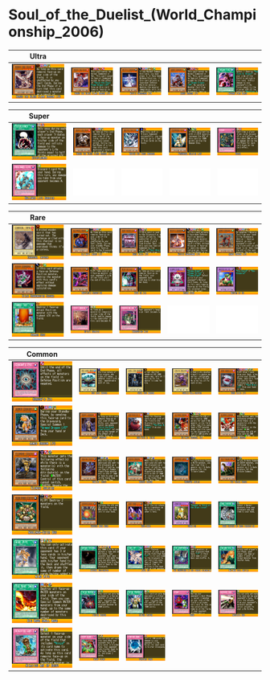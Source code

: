 # Soul_of_the_Duelist_(World_Championship_2006)

|Ultra| | | | |
|---|---|---|---|---|
|[![Horus the Black Flame Dragon LV6 ](../images/WC6-EN/1633-HorustheBlackFlameDragonLV6-WC6-EN-VG.png)](https://yugipedia.com/wiki/Horus_the_Black_Flame_Dragon_LV6_(World_Championship_2006))|[![Horus the Black Flame Dragon LV8 ](../images/WC6-EN/1634-HorustheBlackFlameDragonLV8-WC6-EN-VG.png)](https://yugipedia.com/wiki/Horus_the_Black_Flame_Dragon_LV8_(World_Championship_2006))|[![Mystic Swordsman LV4 ](../images/WC6-EN/1638-MysticSwordsmanLV4-WC6-EN-VG.png)](https://yugipedia.com/wiki/Mystic_Swordsman_LV4_(World_Championship_2006))|[![Armed Dragon LV7 ](../images/WC6-EN/1641-ArmedDragonLV7-WC6-EN-VG.png)](https://yugipedia.com/wiki/Armed_Dragon_LV7_(World_Championship_2006))|[![Inferno Fire Blast ](../images/WC6-EN/1667-InfernoFireBlast-WC6-EN-VG.png)](https://yugipedia.com/wiki/Inferno_Fire_Blast_(World_Championship_2006))|

|Super| | | | |
|---|---|---|---|---|
|[![Ectoplasmer ](../images/WC6-EN/0663-Ectoplasmer-WC6-EN-VG.png)](https://yugipedia.com/wiki/Ectoplasmer_(World_Championship_2006))|[![Horus the Black Flame Dragon LV4 ](../images/WC6-EN/1632-HorustheBlackFlameDragonLV4-WC6-EN-VG.png)](https://yugipedia.com/wiki/Horus_the_Black_Flame_Dragon_LV4_(World_Championship_2006))|[![Mobius the Frost Monarch ](../images/WC6-EN/1647-MobiustheFrostMonarch-WC6-EN-VG.png)](https://yugipedia.com/wiki/Mobius_the_Frost_Monarch_(World_Championship_2006))|[![Penumbral Soldier Lady ](../images/WC6-EN/1658-PenumbralSoldierLady-WC6-EN-VG.png)](https://yugipedia.com/wiki/Penumbral_Soldier_Lady_(World_Championship_2006))|[![Greed ](../images/WC6-EN/1679-Greed-WC6-EN-VG.png)](https://yugipedia.com/wiki/Greed_(World_Championship_2006))|
|[![Hallowed Life Barrier ](../images/WC6-EN/1681-HallowedLifeBarrier-WC6-EN-VG.png)](https://yugipedia.com/wiki/Hallowed_Life_Barrier_(World_Championship_2006))|![Blank](../images/Blank.png)|![Blank](../images/Blank.png)|![Blank](../images/Blank.png)|![Blank](../images/Blank.png)|

|Rare| | | | |
|---|---|---|---|---|
|[![Charcoal Inpachi ](../images/WC6-EN/1627-CharcoalInpachi-WC6-EN-VG.png)](https://yugipedia.com/wiki/Charcoal_Inpachi_(World_Championship_2006))|[![Ultimate Insect LV1 ](../images/WC6-EN/1631-UltimateInsectLV1-WC6-EN-VG.png)](https://yugipedia.com/wiki/Ultimate_Insect_LV1_(World_Championship_2006))|[![Dark Mimic LV3 ](../images/WC6-EN/1636-DarkMimicLV3-WC6-EN-VG.png)](https://yugipedia.com/wiki/Dark_Mimic_LV3_(World_Championship_2006))|[![Mystic Swordsman LV2 ](../images/WC6-EN/1637-MysticSwordsmanLV2-WC6-EN-VG.png)](https://yugipedia.com/wiki/Mystic_Swordsman_LV2_(World_Championship_2006))|[![Armed Dragon LV5 ](../images/WC6-EN/1640-ArmedDragonLV5-WC6-EN-VG.png)](https://yugipedia.com/wiki/Armed_Dragon_LV5_(World_Championship_2006))|
|[![Ninja Grandmaster Sasuke ](../images/WC6-EN/1644-NinjaGrandmasterSasuke-WC6-EN-VG.png)](https://yugipedia.com/wiki/Ninja_Grandmaster_Sasuke_(World_Championship_2006))|[![Rafflesia Seduction ](../images/WC6-EN/1645-RafflesiaSeduction-WC6-EN-VG.png)](https://yugipedia.com/wiki/Rafflesia_Seduction_(World_Championship_2006))|[![Mind on Air ](../images/WC6-EN/1652-MindonAir-WC6-EN-VG.png)](https://yugipedia.com/wiki/Mind_on_Air_(World_Championship_2006))|[![Ojama King ](../images/WC6-EN/1659-OjamaKing-WC6-EN-VG.png)](https://yugipedia.com/wiki/Ojama_King_(World_Championship_2006))|[![Master of Oz ](../images/WC6-EN/1660-MasterofOz-WC6-EN-VG.png)](https://yugipedia.com/wiki/Master_of_Oz_(World_Championship_2006))|
|[![Hammer Shot ](../images/WC6-EN/1663-HammerShot-WC6-EN-VG.png)](https://yugipedia.com/wiki/Hammer_Shot_(World_Championship_2006))|[![Spirit Barrier ](../images/WC6-EN/1675-SpiritBarrier-WC6-EN-VG.png)](https://yugipedia.com/wiki/Spirit_Barrier_(World_Championship_2006))|[![Enervating Mist ](../images/WC6-EN/1677-EnervatingMist-WC6-EN-VG.png)](https://yugipedia.com/wiki/Enervating_Mist_(World_Championship_2006))|![Blank](../images/Blank.png)|![Blank](../images/Blank.png)|

|Common| | | | |
|---|---|---|---|---|
|[![Gorgon's Eye ](../images/WC6-EN/0645-GorgonsEye-WC6-EN-VG.png)](https://yugipedia.com/wiki/Gorgon%27s_Eye_(World_Championship_2006))|[![Neo Aqua Madoor ](../images/WC6-EN/1628-NeoAquaMadoor-WC6-EN-VG.png)](https://yugipedia.com/wiki/Neo_Aqua_Madoor_(World_Championship_2006))|[![Skull Dog Marron ](../images/WC6-EN/1629-SkullDogMarron-WC6-EN-VG.png)](https://yugipedia.com/wiki/Skull_Dog_Marron_(World_Championship_2006))|[![Goblin Calligrapher ](../images/WC6-EN/1630-GoblinCalligrapher-WC6-EN-VG.png)](https://yugipedia.com/wiki/Goblin_Calligrapher_(World_Championship_2006))|[![Dark Mimic LV1 ](../images/WC6-EN/1635-DarkMimicLV1-WC6-EN-VG.png)](https://yugipedia.com/wiki/Dark_Mimic_LV1_(World_Championship_2006))|
|[![Armed Dragon LV3 ](../images/WC6-EN/1639-ArmedDragonLV3-WC6-EN-VG.png)](https://yugipedia.com/wiki/Armed_Dragon_LV3_(World_Championship_2006))|[![Horus' Servant ](../images/WC6-EN/1642-HorusServant-WC6-EN-VG.png)](https://yugipedia.com/wiki/Horus%27_Servant_(World_Championship_2006))|[![Red-Eyes B. Chick ](../images/WC6-EN/1643-RedEyesBChick-WC6-EN-VG.png)](https://yugipedia.com/wiki/Red-Eyes_B._Chick_(World_Championship_2006))|[![Ultimate Baseball Kid ](../images/WC6-EN/1646-UltimateBaseballKid-WC6-EN-VG.png)](https://yugipedia.com/wiki/Ultimate_Baseball_Kid_(World_Championship_2006))|[![Element Dragon ](../images/WC6-EN/1648-ElementDragon-WC6-EN-VG.png)](https://yugipedia.com/wiki/Element_Dragon_(World_Championship_2006))|
|[![Element Soldier ](../images/WC6-EN/1649-ElementSoldier-WC6-EN-VG.png)](https://yugipedia.com/wiki/Element_Soldier_(World_Championship_2006))|[![Howling Insect ](../images/WC6-EN/1650-HowlingInsect-WC6-EN-VG.png)](https://yugipedia.com/wiki/Howling_Insect_(World_Championship_2006))|[![Masked Dragon ](../images/WC6-EN/1651-MaskedDragon-WC6-EN-VG.png)](https://yugipedia.com/wiki/Masked_Dragon_(World_Championship_2006))|[![Unshaven Angler ](../images/WC6-EN/1653-UnshavenAngler-WC6-EN-VG.png)](https://yugipedia.com/wiki/Unshaven_Angler_(World_Championship_2006))|[![The Trojan Horse ](../images/WC6-EN/1654-TheTrojanHorse-WC6-EN-VG.png)](https://yugipedia.com/wiki/The_Trojan_Horse_(World_Championship_2006))|
|[![Nobleman-Eater Bug ](../images/WC6-EN/1655-NoblemanEaterBug-WC6-EN-VG.png)](https://yugipedia.com/wiki/Nobleman-Eater_Bug_(World_Championship_2006))|[![Enraged Muka Muka ](../images/WC6-EN/1656-EnragedMukaMuka-WC6-EN-VG.png)](https://yugipedia.com/wiki/Enraged_Muka_Muka_(World_Championship_2006))|[![Hade-Hane ](../images/WC6-EN/1657-HadeHane-WC6-EN-VG.png)](https://yugipedia.com/wiki/Hade-Hane_(World_Championship_2006))|[![Sanwitch ](../images/WC6-EN/1661-Sanwitch-WC6-EN-VG.png)](https://yugipedia.com/wiki/Sanwitch_(World_Championship_2006))|[![Dark Factory of Mass Production ](../images/WC6-EN/1662-DarkFactoryofMassProduction-WC6-EN-VG.png)](https://yugipedia.com/wiki/Dark_Factory_of_Mass_Production_(World_Championship_2006))|
|[![Mind Wipe ](../images/WC6-EN/1664-MindWipe-WC6-EN-VG.png)](https://yugipedia.com/wiki/Mind_Wipe_(World_Championship_2006))|[![Abyssal Designator ](../images/WC6-EN/1665-AbyssalDesignator-WC6-EN-VG.png)](https://yugipedia.com/wiki/Abyssal_Designator_(World_Championship_2006))|[![Level Up! ](../images/WC6-EN/1666-LevelUp-WC6-EN-VG.png)](https://yugipedia.com/wiki/Level_Up!_(World_Championship_2006))|[![The Graveyard in the Fourth Dimension ](../images/WC6-EN/1668-TheGraveyardintheFourthDimension-WC6-EN-VG.png)](https://yugipedia.com/wiki/The_Graveyard_in_the_Fourth_Dimension_(World_Championship_2006))|[![Two-Man Cell Battle ](../images/WC6-EN/1669-TwoManCellBattle-WC6-EN-VG.png)](https://yugipedia.com/wiki/Two-Man_Cell_Battle_(World_Championship_2006))|
|[![Big Wave Small Wave ](../images/WC6-EN/1670-BigWaveSmallWave-WC6-EN-VG.png)](https://yugipedia.com/wiki/Big_Wave_Small_Wave_(World_Championship_2006))|[![Fusion Weapon ](../images/WC6-EN/1671-FusionWeapon-WC6-EN-VG.png)](https://yugipedia.com/wiki/Fusion_Weapon_(World_Championship_2006))|[![Ritual Weapon ](../images/WC6-EN/1672-RitualWeapon-WC6-EN-VG.png)](https://yugipedia.com/wiki/Ritual_Weapon_(World_Championship_2006))|[![Taunt ](../images/WC6-EN/1673-Taunt-WC6-EN-VG.png)](https://yugipedia.com/wiki/Taunt_(World_Championship_2006))|[![Absolute End ](../images/WC6-EN/1674-AbsoluteEnd-WC6-EN-VG.png)](https://yugipedia.com/wiki/Absolute_End_(World_Championship_2006))|
|[![Ninjitsu Art of Decoy ](../images/WC6-EN/1676-NinjitsuArtofDecoy-WC6-EN-VG.png)](https://yugipedia.com/wiki/Ninjitsu_Art_of_Decoy_(World_Championship_2006))|[![Heavy Slump ](../images/WC6-EN/1678-HeavySlump-WC6-EN-VG.png)](https://yugipedia.com/wiki/Heavy_Slump_(World_Championship_2006))|[![Cemetary Bomb ](../images/WC6-EN/1680-CemetaryBomb-WC6-EN-VG.png)](https://yugipedia.com/wiki/Cemetary_Bomb_(World_Championship_2006))